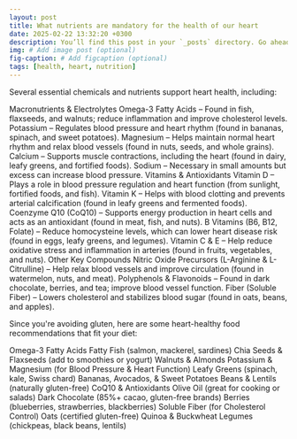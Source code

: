 ```yaml
---
layout: post
title: What nutrients are mandatory for the health of our heart 
date: 2025-02-22 13:32:20 +0300
description: You’ll find this post in your `_posts` directory. Go ahead and edit it and re-build the site to see your changes. # Add post description (optional)
img: # Add image post (optional)
fig-caption: # Add figcaption (optional)
tags: [health, heart, nutrition]
---
```



Several essential chemicals and nutrients support heart health, including:

Macronutrients & Electrolytes
Omega-3 Fatty Acids – Found in fish, flaxseeds, and walnuts; reduce inflammation and improve cholesterol levels.
Potassium – Regulates blood pressure and heart rhythm (found in bananas, spinach, and sweet potatoes).
Magnesium – Helps maintain normal heart rhythm and relax blood vessels (found in nuts, seeds, and whole grains).
Calcium – Supports muscle contractions, including the heart (found in dairy, leafy greens, and fortified foods).
Sodium – Necessary in small amounts but excess can increase blood pressure.
Vitamins & Antioxidants
Vitamin D – Plays a role in blood pressure regulation and heart function (from sunlight, fortified foods, and fish).
Vitamin K – Helps with blood clotting and prevents arterial calcification (found in leafy greens and fermented foods).
Coenzyme Q10 (CoQ10) – Supports energy production in heart cells and acts as an antioxidant (found in meat, fish, and nuts).
B Vitamins (B6, B12, Folate) – Reduce homocysteine levels, which can lower heart disease risk (found in eggs, leafy greens, and legumes).
Vitamin C & E – Help reduce oxidative stress and inflammation in arteries (found in fruits, vegetables, and nuts).
Other Key Compounds
Nitric Oxide Precursors (L-Arginine & L-Citrulline) – Help relax blood vessels and improve circulation (found in watermelon, nuts, and meat).
Polyphenols & Flavonoids – Found in dark chocolate, berries, and tea; improve blood vessel function.
Fiber (Soluble Fiber) – Lowers cholesterol and stabilizes blood sugar (found in oats, beans, and apples).

Since you're avoiding gluten, here are some heart-healthy food recommendations that fit your diet:

Omega-3 Fatty Acids
Fatty Fish (salmon, mackerel, sardines)
Chia Seeds & Flaxseeds (add to smoothies or yogurt)
Walnuts & Almonds
Potassium & Magnesium (for Blood Pressure & Heart Function)
Leafy Greens (spinach, kale, Swiss chard)
Bananas, Avocados, & Sweet Potatoes
Beans & Lentils (naturally gluten-free)
CoQ10 & Antioxidants
Olive Oil (great for cooking or salads)
Dark Chocolate (85%+ cacao, gluten-free brands)
Berries (blueberries, strawberries, blackberries)
Soluble Fiber (for Cholesterol Control)
Oats (certified gluten-free)
Quinoa & Buckwheat
Legumes (chickpeas, black beans, lentils)